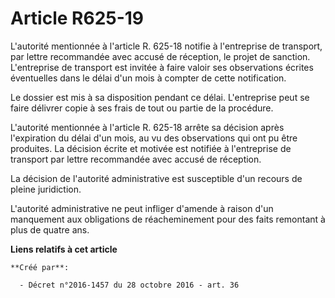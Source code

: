 # Article R625-19

L'autorité  mentionnée à l'article R. 625-18 notifie à l'entreprise de transport,  par lettre recommandée avec accusé de
réception, le projet de sanction.  L'entreprise de transport est invitée à faire valoir ses observations  écrites éventuelles
dans le délai d'un mois à compter de cette  notification. 

Le dossier est mis à sa disposition  pendant ce délai. L'entreprise peut se faire délivrer copie à ses frais  de tout ou
partie de la procédure. 

L'autorité  mentionnée à l'article R. 625-18 arrête sa décision après l'expiration  du délai d'un mois, au vu des
observations qui ont pu être produites. La  décision écrite et motivée est notifiée à l'entreprise de transport par  lettre
recommandée avec accusé de réception. 

La décision de l'autorité administrative est susceptible d'un recours de pleine juridiction. 

L'autorité administrative ne peut infliger d'amende à raison d'un  manquement aux obligations de réacheminement pour des
faits remontant à  plus de quatre ans.

**Liens relatifs à cet article**

	**Créé par**:

	  - Décret n°2016-1457 du 28 octobre 2016 - art. 36
